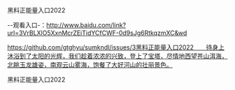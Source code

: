 黑料正能量入口2022

--观看入口-：http://www.baidu.com/link?url=3VrBLXlO5XxnMcrZEiTidYCfCWF-0d9sJg6RtkqzmXC&wd

https://github.com/gtghyu/sumkndl/issues/3黑料正能量入口2022　　待身上沐浴到了太阳的光辉，我们趁着浓浓的兴致，登上了宝塔，尽情地西望苍山洱海，北眺玉龙雄姿，南观云山雾海，饱餐了大好河山的壮丽景色。

黑料正能量入口2022
